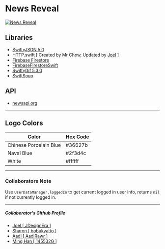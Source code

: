 # News Reveal
[![News Reveal](https://github.com/bobukyatto/T4_NewsApp/blob/master/NewsApp/Assets.xcassets/AppIcon.appiconset/40-1.png)](https://github.com/bobukyatto/T4_NewsApp)

## Libraries
* [SwiftyJSON 5.0](https://github.com/SwiftyJSON/SwiftyJSON)
* HTTP.swift [ Created by Mr Chow, Updated by [Joel](https://github.com/JDesignEra) ]
* [Firebase Firestore](https://cocoapods.org/pods/FirebaseFirestore)
* [FirebaseFirestoreSwift](https://cocoapods.org/pods/FirebaseFirestoreSwift)
* [SwiftyGif 5.3.0](https://github.com/kirualex/SwiftyGif)
* [SwiftSoup](https://cocoapods.org/pods/SwiftSoup)

## API
* [newsapi.org](https://newsapi.org/)

***

## Logo Colors
| Color | Hex Code |
|--------|-------------|
| Chinese Porcelain Blue | #36627b |
| Naval Blue | #2f3d4c |
| White | #ffffff |

***

### Collaborators Note
Use `UserDataManager.loggedIn` to get current logged in user info, returns `nil` if not currently logged in.

***

##### Collaborator's Github Profile
* [Joel [ JDesignEra ]](https://github.com/JDesignEra)
* [Sharon [ bobukyatto ]](https://github.com/bobukyatto)
* [Aadi [ AadiRawr ]](https://github.com/AadiRawr)
* [Ming Han [ 145532G ]](https://github.com/145532G)
